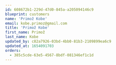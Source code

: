 ```yaml
---
id: 608672b1-229d-47d0-845a-a205094146c9
blueprint: customers
name: 'Primož Kobe'
email: kobe.primoz@gmail.com
title: 'Primož Kobe'
first_name: Primož
last_name: Kobe
updated_by: c82a7926-03bd-4bb0-81b3-2109899ea6c9
updated_at: 1654091703
orders:
  - 385c5cde-63e5-4567-8bdf-081346ef1c1d
---
```

